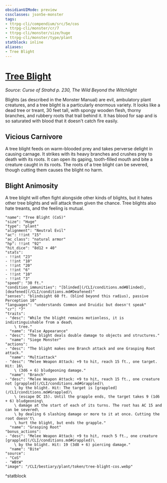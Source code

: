 ```yaml
---
obsidianUIMode: preview
cssclasses: json5e-monster
tags:
- ttrpg-cli/compendium/src/5e/cos
- ttrpg-cli/monster/cr/7
- ttrpg-cli/monster/size/huge
- ttrpg-cli/monster/type/plant
statblock: inline
aliases:
- Tree Blight
---
```

# [Tree Blight](CLI/bestiary/plant/tree-blight-cos.md)
*Source: Curse of Strahd p. 230, The Wild Beyond the Witchlight*  

Blights (as described in the Monster Manual) are evil, ambulatory plant creatures, and a tree blight is a particularly enormous variety. It looks like a dead tree or treant, 30 feet tall, with spongy wooden flesh, thorny branches, and rubbery roots that trail behind it. It has blood for sap and is so saturated with blood that it doesn't catch fire easily.

## Vicious Carnivore

A tree blight feeds on warm-blooded prey and takes perverse delight in causing carnage. It strikes with its heavy branches and crushes prey to death with its roots. It can open its gaping, tooth-filled mouth and bite a creature caught in its roots. The roots of a tree blight can be severed, though cutting them causes the blight no harm.

## Blight Animosity

A tree blight will often fight alongside other kinds of blights, but it hates other tree blights and will attack them given the chance. Tree blights also hate treants, and the feeling is mutual.

```statblock
"name": "Tree Blight (CoS)"
"size": "Huge"
"type": "plant"
"alignment": "Neutral Evil"
"ac": !!int "15"
"ac_class": "natural armor"
"hp": !!int "92"
"hit_dice": "8d12 + 40"
"stats":
- !!int "23"
- !!int "10"
- !!int "20"
- !!int "6"
- !!int "10"
- !!int "3"
"speed": "30 ft."
"condition_immunities": "[blinded](/CLI/conditions.md#Blinded), [deafened](/CLI/conditions.md#Deafened)"
"senses": "blindsight 60 ft. (blind beyond this radius), passive Perception 10"
"languages": "understands Common and Druidic but doesn't speak"
"cr": "7"
"traits":
- "desc": "While the blight remains motionless, it is indistinguishable from a dead\
    \ tree."
  "name": "False Appearance"
- "desc": "The blight deals double damage to objects and structures."
  "name": "Siege Monster"
"actions":
- "desc": "The blight makes one Branch attack and one Grasping Root attack."
  "name": "Multiattack"
- "desc": "Melee Weapon Attack: +9 to hit, reach 15 ft., one target. Hit: 16\
    \ (3d6 + 6) bludgeoning damage."
  "name": "Branch"
- "desc": "Melee Weapon Attack: +9 to hit, reach 15 ft., one creature not [grappled](/CLI/conditions.md#Grappled)\
    \ by the blight. Hit: The target is [grappled](/CLI/conditions.md#Grappled)\
    \ (escape DC 15). Until the grapple ends, the target takes 9 (1d6 + 6) bludgeoning\
    \ damage at the start of each of its turns. The root has AC 15 and can be severed\
    \ by dealing 6 slashing damage or more to it at once. Cutting the root doesn't\
    \ hurt the blight, but ends the grapple."
  "name": "Grasping Root"
"bonus_actions":
- "desc": "Melee Weapon Attack: +9 to hit, reach 5 ft., one creature [grappled](/CLI/conditions.md#Grappled)\
    \ by the blight. Hit: 19 (3d8 + 6) piercing damage."
  "name": "Bite"
"source":
- "CoS"
- "WBtW"
"image": "/CLI/bestiary/plant/token/tree-blight-cos.webp"
```
^statblock